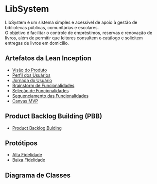 # LibSystem

LibSystem é um sistema simples e acessível de apoio à gestão de bibliotecas públicas, comunitárias e escolares.  
O objetivo é facilitar o controle de empréstimos, reservas e renovação de livros, além de permitir que leitores consultem o catálogo e solicitem entregas de livros em domicílio.

## Artefatos da Lean Inception

- [Visão do Produto](docs/lean_inception/1-visao-do-produto.md)
- [Perfil dos Usuários](docs/lean_inception/2-perfil-dos-usuarios.md)
- [Jornada do Usuário](docs/lean_inception/3-jornada-do-usuario.md)
- [Brainstorm de Funcionalidades](docs/lean_inception/4-feature-brainstorm.md)
- [Seleção de Funcionalidades](docs/lean_inception/5-feature-selection.md)
- [Sequenciamento das Funcionalidades](docs/lean_inception/6-feature-sequencer.md)
- [Canvas MVP](docs/lean_inception/7-canvas-mvp.md)

## Product Backlog Building (PBB)
- [Product Backlog Bulding](docs/pbb/CANVAS_PBB.md)

## Protótipos
 - [Alta Fidelidade](docs/prototipo/alta_qualidade)
 - [Baixa Fidelidade](docs/prototipo/baixa_qualidade)

 ## Diagrama de Classes
